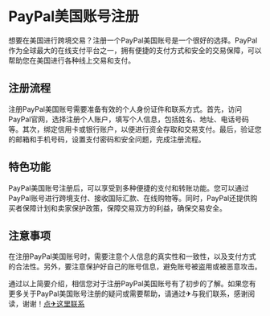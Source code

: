 # PayPal美国账号注册

想要在美国进行跨境交易？注册一个PayPal美国账号是一个很好的选择。PayPal作为全球最大的在线支付平台之一，拥有便捷的支付方式和安全的交易保障，可以帮助您在美国进行各种线上交易和支付。

## 注册流程

注册PayPal美国账号需要准备有效的个人身份证件和联系方式。首先，访问PayPal官网，选择注册个人账户，填写个人信息，包括姓名、地址、电话号码等。其次，绑定信用卡或银行账户，以便进行资金存取和交易支付。最后，验证您的邮箱和手机号码，设置支付密码和安全问题，完成注册流程。

## 特色功能

PayPal美国账号注册后，可以享受到多种便捷的支付和转账功能。您可以通过PayPal账号进行跨境支付、接收国际汇款、在线购物等。同时，PayPal还提供购买者保障计划和卖家保护政策，保障交易双方的利益，确保交易安全。

## 注意事项

在注册PayPal美国账号时，需要注意个人信息的真实性和一致性，以及支付方式的合法性。另外，要注意保护好自己的账号信息，避免账号被盗用或被恶意攻击。

通过以上简要介绍，相信您对于注册PayPal美国账号有了初步的了解。如果您有更多关于PayPal美国账号注册的疑问或需要帮助，请通过✈与我们联系，感谢阅读，谢谢！[点✈这里联系](https://jiema.k02.cc)